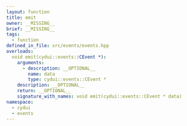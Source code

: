 ```yaml
---
layout: function
title: emit
owner: __MISSING__
brief: __MISSING__
tags:
  - function
defined_in_file: src/events/events.hpp
overloads:
  void emit(cydui::events::CEvent *):
    arguments:
      - description: __OPTIONAL__
        name: data
        type: cydui::events::CEvent *
    description: __OPTIONAL__
    return: __OPTIONAL__
    signature_with_names: void emit(cydui::events::CEvent * data)
namespace:
  - cydui
  - events
---
```

